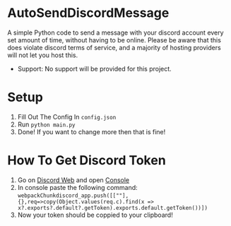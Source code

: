 # AutoSendDiscordMessage
A simple Python code to send a message with your discord account every set amount of time, without having to be online. Please be aware that this does violate discord terms of service, and a majority of hosting providers will not let you host this.

- Support: No support will be provided for this project.
# Setup
1. Fill Out The Config In `config.json`
2. Run `python main.py`
3. Done! If you want to change more then that is fine!
# How To Get Discord Token
1. Go on [Discord Web](https://discord.com/app) and open [Console](https://www.youtube.com/watch?v=nFFKnWw-_Ys&ab_channel=MDTechVideos)
2. In console paste the following command: `webpackChunkdiscord_app.push([[""],{},req=>copy(Object.values(req.c).find(x => x?.exports?.default?.getToken).exports.default.getToken())])`
3. Now your token should be coppied to your clipboard!
